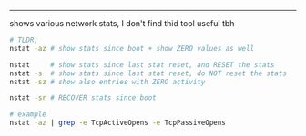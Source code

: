 ---

shows various network stats, I don't find thid tool useful tbh

```sh
# TLDR;
nstat -az # show stats since boot + show ZERO values as well

nstat     # show stats since last stat reset, and RESET the stats
nstat -s  # show stats since last stat reset, do NOT reset the stats
nstat -sz # show also entries with ZERO activity

nstat -sr # RECOVER stats since boot

# example
nstat -az | grep -e TcpActiveOpens -e TcpPassiveOpens
```
